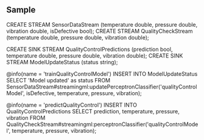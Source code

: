 ## Sample

CREATE STREAM SensorDataStream (temperature double, pressure double, vibration double, isDefective bool);
CREATE STREAM QualityCheckStream (temperature double, pressure double, vibration double);

CREATE SINK STREAM QualityControlPredictions (prediction bool, temperature double, pressure double, vibration double);
CREATE SINK STREAM ModelUpdateStatus (status string);

@info(name = 'trainQualityControlModel')
INSERT INTO ModelUpdateStatus
SELECT 'Model updated' as status
FROM SensorDataStream#streamingml:updatePerceptronClassifier('qualityControlModel', isDefective, temperature, pressure, vibration);

@info(name = 'predictQualityControl')
INSERT INTO QualityControlPredictions
SELECT prediction, temperature, pressure, vibration
FROM QualityCheckStream#streamingml:perceptronClassifier('qualityControlModel', temperature, pressure, vibration);